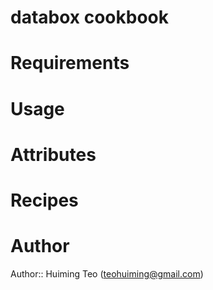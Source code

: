 # databox cookbook

# Requirements

# Usage

# Attributes

# Recipes

# Author

Author:: Huiming Teo (teohuiming@gmail.com)
